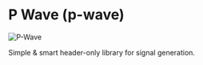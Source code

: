 # P Wave (p-wave)

![P-Wave](https://github.com/Bplotka/p-wave/doc/pwave.jpg)

Simple & smart header-only library for signal generation.